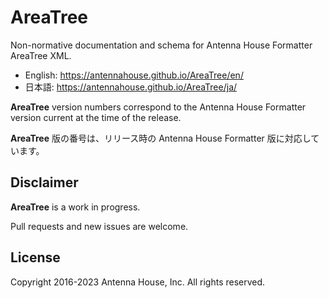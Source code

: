 # AreaTree
Non-normative documentation and schema for Antenna House Formatter AreaTree XML.

- English: https://antennahouse.github.io/AreaTree/en/
- 日本語: https://antennahouse.github.io/AreaTree/ja/

**AreaTree** version numbers correspond to the Antenna House Formatter version current at the time of the release.

**AreaTree** 版の番号は、リリース時の Antenna House Formatter 版に対応しています。

## Disclaimer

**AreaTree** is a work in progress.

Pull requests and new issues are welcome.

## License

Copyright 2016-2023 Antenna House, Inc. All rights reserved.
